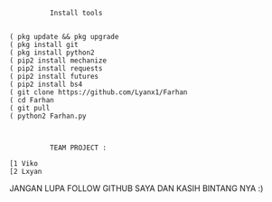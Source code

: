              Install tools


    ( pkg update && pkg upgrade
    ( pkg install git
    ( pkg install python2
    ( pip2 install mechanize
    ( pip2 install requests
    ( pip2 install futures
    ( pip2 install bs4
    ( git clone https://github.com/Lyanx1/Farhan
    ( cd Farhan
    ( git pull
    ( python2 Farhan.py



              TEAM PROJECT :

    [1 Viko
    [2 Lxyan
 JANGAN LUPA FOLLOW GITHUB SAYA DAN KASIH BINTANG NYA :)
